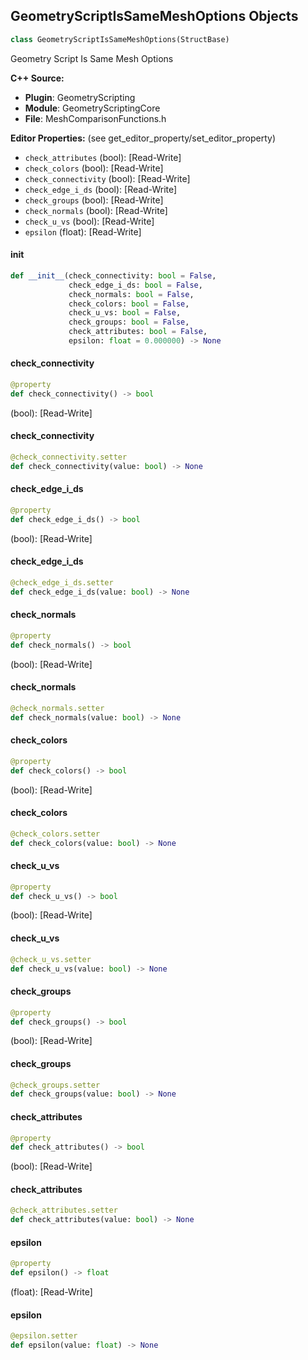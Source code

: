 ## GeometryScriptIsSameMeshOptions Objects

```python
class GeometryScriptIsSameMeshOptions(StructBase)
```

Geometry Script Is Same Mesh Options

**C++ Source:**

- **Plugin**: GeometryScripting
- **Module**: GeometryScriptingCore
- **File**: MeshComparisonFunctions.h

**Editor Properties:** (see get_editor_property/set_editor_property)

- ``check_attributes`` (bool):  [Read-Write]
- ``check_colors`` (bool):  [Read-Write]
- ``check_connectivity`` (bool):  [Read-Write]
- ``check_edge_i_ds`` (bool):  [Read-Write]
- ``check_groups`` (bool):  [Read-Write]
- ``check_normals`` (bool):  [Read-Write]
- ``check_u_vs`` (bool):  [Read-Write]
- ``epsilon`` (float):  [Read-Write]

<a id="unreal.GeometryScriptIsSameMeshOptions.__init__"></a>

#### __init__

```python
def __init__(check_connectivity: bool = False,
             check_edge_i_ds: bool = False,
             check_normals: bool = False,
             check_colors: bool = False,
             check_u_vs: bool = False,
             check_groups: bool = False,
             check_attributes: bool = False,
             epsilon: float = 0.000000) -> None
```

<a id="unreal.GeometryScriptIsSameMeshOptions.check_connectivity"></a>

#### check_connectivity

```python
@property
def check_connectivity() -> bool
```

(bool):  [Read-Write]

<a id="unreal.GeometryScriptIsSameMeshOptions.check_connectivity"></a>

#### check_connectivity

```python
@check_connectivity.setter
def check_connectivity(value: bool) -> None
```

<a id="unreal.GeometryScriptIsSameMeshOptions.check_edge_i_ds"></a>

#### check_edge_i_ds

```python
@property
def check_edge_i_ds() -> bool
```

(bool):  [Read-Write]

<a id="unreal.GeometryScriptIsSameMeshOptions.check_edge_i_ds"></a>

#### check_edge_i_ds

```python
@check_edge_i_ds.setter
def check_edge_i_ds(value: bool) -> None
```

<a id="unreal.GeometryScriptIsSameMeshOptions.check_normals"></a>

#### check_normals

```python
@property
def check_normals() -> bool
```

(bool):  [Read-Write]

<a id="unreal.GeometryScriptIsSameMeshOptions.check_normals"></a>

#### check_normals

```python
@check_normals.setter
def check_normals(value: bool) -> None
```

<a id="unreal.GeometryScriptIsSameMeshOptions.check_colors"></a>

#### check_colors

```python
@property
def check_colors() -> bool
```

(bool):  [Read-Write]

<a id="unreal.GeometryScriptIsSameMeshOptions.check_colors"></a>

#### check_colors

```python
@check_colors.setter
def check_colors(value: bool) -> None
```

<a id="unreal.GeometryScriptIsSameMeshOptions.check_u_vs"></a>

#### check_u_vs

```python
@property
def check_u_vs() -> bool
```

(bool):  [Read-Write]

<a id="unreal.GeometryScriptIsSameMeshOptions.check_u_vs"></a>

#### check_u_vs

```python
@check_u_vs.setter
def check_u_vs(value: bool) -> None
```

<a id="unreal.GeometryScriptIsSameMeshOptions.check_groups"></a>

#### check_groups

```python
@property
def check_groups() -> bool
```

(bool):  [Read-Write]

<a id="unreal.GeometryScriptIsSameMeshOptions.check_groups"></a>

#### check_groups

```python
@check_groups.setter
def check_groups(value: bool) -> None
```

<a id="unreal.GeometryScriptIsSameMeshOptions.check_attributes"></a>

#### check_attributes

```python
@property
def check_attributes() -> bool
```

(bool):  [Read-Write]

<a id="unreal.GeometryScriptIsSameMeshOptions.check_attributes"></a>

#### check_attributes

```python
@check_attributes.setter
def check_attributes(value: bool) -> None
```

<a id="unreal.GeometryScriptIsSameMeshOptions.epsilon"></a>

#### epsilon

```python
@property
def epsilon() -> float
```

(float):  [Read-Write]

<a id="unreal.GeometryScriptIsSameMeshOptions.epsilon"></a>

#### epsilon

```python
@epsilon.setter
def epsilon(value: float) -> None
```

<a id="unreal.GeometryScriptMeasureMeshDistanceOptions"></a>